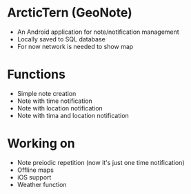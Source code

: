# ArcticTern (GeoNote)
- An Android application for note/notification management
- Locally saved to SQL database
- For now network is needed to show map

# Functions
- Simple note creation
- Note with time notification
- Note with location notification
- Note with tima and location notification

# Working on
- Note preiodic repetition (now it's just one time notification)
- Offline maps
- iOS support
- Weather function

